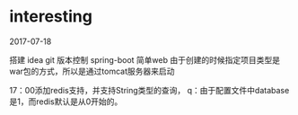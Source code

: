 # interesting
2017-07-18

 搭建 idea git 版本控制
 spring-boot 简单web
 由于创建的时候指定项目类型是war包的方式，所以是通过tomcat服务器来启动
 
 17：00添加redis支持，并支持String类型的查询，
 q：由于配置文件中database 是1，而redis默认是从0开始的。